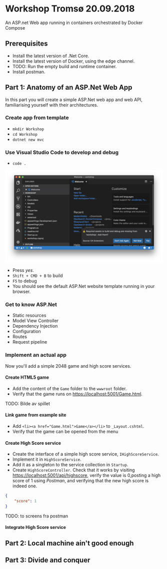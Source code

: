 # Workshop Tromsø 20.09.2018

An ASP.net Web app running in containers orchestrated by Docker Compose

## Prerequisites

- Install the latest version of .Net Core.
- Install the latest version of Docker, using the edge channel.
- TODO: Run the empty build and runtime container.
- Install postman.

## Part 1: Anatomy of an ASP.Net Web App

In this part you will create a simple ASP.Net web app and web API, familiarising yourself with their architectures.

### Create app from template

- `mkdir Workshop`
- `cd Workshop`
- `dotnet new mvc`

### Use Visual Studio Code to develop and debug

- `code .`

![](doc/vscode.png)

- Press *yes*.
- `Shift + CMD + B` to build
- `F5` to debug
- You should see the default ASP.Net website template running in your browser.

### Get to know ASP.Net

- Static resources
- Model View Controller
- Dependency Injection
- Configuration
- Routes
- Request pipeline

### Implement an actual app

Now you'll add a simple 2048 game and high score services. 

#### Create HTML5 game

- Add the content of the `Game` folder to the `wwwroot` folder.
- Verify that the game runs on [https://localhost:5001/Game.html](https://localhost:5001/Game.html).

TODO: Bilde av spillet

#### Link game from example site

- Add `<li><a href="Game.html">Game</a></li>` to `_Layout.cshtml`.
- Verify that the game can be opened from the menu 

#### Create High Score service

- Create the interface of a simple high score service, `IHighScoreService`.
- Implement it in `HighScoreService`.
- Add it as a singleton to the service collection in `Startup`.
- Create `HighScoreController`. Check that it works by visiting [https://localhost:5001/api/highscore](https://localhost:5001/api/highscore), verify the value is 0,posting a high score of 1 using _Postman_, and verifying that the new high score is indeed one.

```json
{ 
	"score": 1 
}
```

TODO: to screens fra postman

#### Integrate High Score service

## Part 2: Local machine ain't good enough

## Part 3: Divide and conquer

